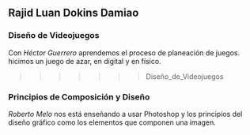 ## Rajid Luan Dokins Damiao


### Diseño de Videojuegos
Con _Héctor Guerrero_ aprendemos el proceso de planeación de juegos. hicimos un juego de azar, en digital y en físico.
>>>>>>> Diseño_de_Videojuegos


### Principios de Composición y Diseño
_Roberto Melo_ nos está enseñando a usar Photoshop y los principios del diseño gráfico como los elementos que componen una imagen.